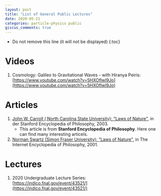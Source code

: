 ```yaml
---
layout: post
title: "List of General Public Lectures"
date: 2020-05-21
categories: particle-physics public
giscus_comments: true
---
```


- Do not remove this line (it will not be displayed)
  {:toc}

# Videos

1. Cosmology: Galileo to Gravitational Waves - with Hiranya Peiris: [https://www.youtube.com/watch?v=5HXOfIwl9Jo](https://www.youtube.com/watch?v=5HXOfIwl9Jo)

# Articles

1. [John W. Carroll ( North Carolina State University): "Laws of Nature"](https://plato.stanford.edu/entries/laws-of-nature/#pagetopright), in der Stanford Encyclopedia of Philosophy, 2003.
   - This article is from **Stanford Encyclopedia of Philosophy**. Here one can find many interesting articels.
2. [Norman Swartz (Simon Fraser University): "Laws of Nature"](https://www.iep.utm.edu/lawofnat/), in The Internet Encyclopedia of Philosophy, 2001.

# Lectures

1. 2020 Undergraduate Lecture Series: [https://indico.fnal.gov/event/43521/](https://indico.fnal.gov/event/43521/)
